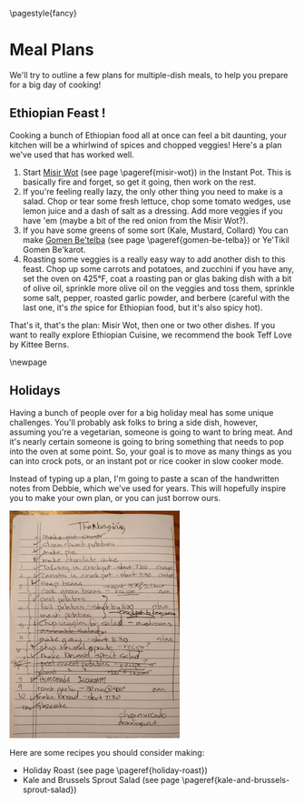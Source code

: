 \pagestyle{fancy}
# Meal Plans

We'll try to outline a few plans for multiple-dish meals, to help you prepare
for a big day of cooking!

## Ethiopian Feast !

Cooking a bunch of Ethiopian food all at once can feel a bit daunting, your
kitchen will be a whirlwind of spices and chopped veggies! Here's a plan we've
used that has worked well.

1. Start [Misir Wot](#misir-wot) (see page \pageref{misir-wot}) in the Instant Pot.
   This is basically fire and forget, so get it going, then work on the rest.
2. If you're feeling really lazy, the only other thing you need to make is a
   salad. Chop or tear some fresh lettuce, chop some tomato wedges, use lemon
   juice and a dash of salt as a dressing. Add more veggies if you have 'em
   (maybe a bit of the red onion from the Misir Wot?).
3. If you have some greens of some sort (Kale, Mustard, Collard) You can make
   [Gomen Be'telba](#gomen-be-telba) (see page \pageref{gomen-be-telba}) or Ye'Tikil
   Gomen Be'karot.
4. Roasting some veggies is a really easy way to add another dish to this feast.
   Chop up some carrots and potatoes, and zucchini if you have any, set the oven
   on 425°F, coat a roasting pan or glas baking dish with a bit of olive oil,
   sprinkle more olive oil on the veggies and toss them, sprinkle some salt,
   pepper, roasted garlic powder, and berbere (careful with the last one, it's
   *the* spice for Ethiopian food, but it's also spicy hot).

That's it, that's the plan: Misir Wot, then one or two other dishes. If you want
to really explore Ethiopian Cuisine, we recommend the book Teff Love by Kittee
Berns.


\newpage
## Holidays

Having a bunch of people over for a big holiday meal has some unique challenges.
You'll probably ask folks to bring a side dish, however, assuming you're a
vegetarian, someone is going to want to bring meat. And it's nearly certain
someone is going to bring something that needs to pop into the oven at some
point. So, your goal is to move as many things as you can into crock pots,
or an instant pot or rice cooker in slow cooker mode.

Instead of typing up a plan, I'm going to paste a scan of the handwritten notes
from Debbie, which we've used for years. This will hopefully inspire you to make
your own plan, or you can just borrow ours.

![Thanksgiving Cheat Sheet](./images/thanksgiving-cheatsheet.jpg)

Here are some recipes you should consider making:

* Holiday Roast (see page \pageref{holiday-roast})
* Kale and Brussels Sprout Salad (see page \pageref{kale-and-brussels-sprout-salad})

